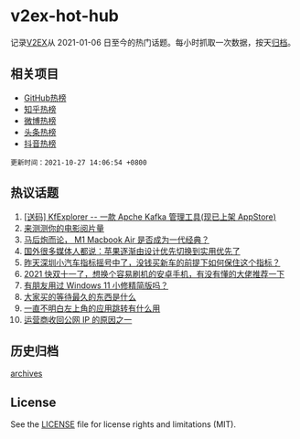 # v2ex-hot-hub

 记录[V2EX](https://www.v2ex.com/)从 2021-01-06 日至今的热门话题。每小时抓取一次数据，按天[归档](archives)。
 
 ## 相关项目

- [GitHub热榜](https://github.com/snaildev/github-hot-hub)
- [知乎热榜](https://github.com/snaildev/zhihu-hot-hub)
- [微博热榜](https://github.com/snaildev/weibo-hot-hub)
- [头条热榜](https://github.com/snaildev/toutiao-hot-hub)
- [抖音热榜](https://github.com/snaildev/douyin-hot-hub)


 `更新时间：2021-10-27 14:06:54 +0800`

## 热议话题

1. [[送码] KfExplorer -- 一款 Apche Kafka 管理工具(现已上架 AppStore)](https://www.v2ex.com/t/810855)
1. [来测测你的电影阅片量](https://www.v2ex.com/t/810849)
1. [马后炮而论， M1 Macbook Air 是否成为一代经典？](https://www.v2ex.com/t/810802)
1. [国外很多媒体人都说：苹果逐渐由设计优先切换到实用优先了](https://www.v2ex.com/t/810842)
1. [昨天深圳小汽车指标摇号中了，没钱买新车的前提下如何保住这个指标？](https://www.v2ex.com/t/810851)
1. [2021 快双十一了，想换个容易刷机的安卓手机，有没有懂的大佬推荐一下](https://www.v2ex.com/t/810644)
1. [有朋友用过 Windows 11 小修精简版吗？](https://www.v2ex.com/t/810728)
1. [大家买的等待最久的东西是什么](https://www.v2ex.com/t/810844)
1. [一直不明白左上角的应用跳转有什么用](https://www.v2ex.com/t/810745)
1. [运营商收回公网 IP 的原因之一](https://www.v2ex.com/t/810633)

## 历史归档

[archives](archives)

## License

See the [LICENSE](LICENSE) file for license rights and limitations (MIT).
